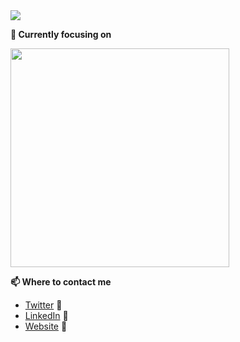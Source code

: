 
<img src = "https://giphy.com/embed/US1gFtWV9oomA2qPmg">

<strong>🔭 Currently focusing on</strong>

<a href="https://github.com/wjsutton/arthurian_legend"> <img src="https://github-readme-stats.vercel.app/api/pin/?username=wjsutton&repo=arthurian_legend" width=350> </a> <!--a href="https://github.com/wjsutton/wjsutton.github.io"> <img src="https://github-readme-stats.vercel.app/api/pin/?username=wjsutton&repo=wjsutton.github.io" width=350> </a-->


<strong>📫 Where to contact me</strong>

- [Twitter][Twitter] :speech_balloon:
- [LinkedIn][LinkedIn] :necktie:
- [Website][Website] :link:


<!--
Quick Link 
-->

[Twitter]:https://twitter.com/WJSutton12
[LinkedIn]:https://www.linkedin.com/in/will-sutton-14711627/
[GitHub]:https://github.com/wjsutton
[Website]:https://wjsutton.github.io/

<!--
**wjsutton/wjsutton** is a ✨ _special_ ✨ repository because its `README.md` (this file) appears on your GitHub profile.

Here are some ideas to get you started:

- 🔭 I’m currently working on ...
- 🌱 I’m currently learning ...
- 👯 I’m looking to collaborate on ...
- 🤔 I’m looking for help with ...
- 💬 Ask me about ...
- 📫 How to reach me: ...
- 😄 Pronouns: ...
- ⚡ Fun fact: ...
-->
